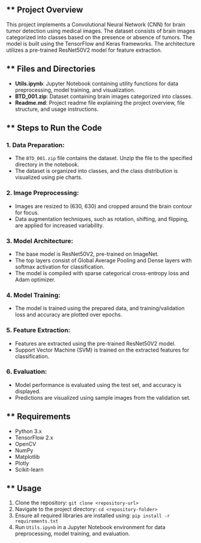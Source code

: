 ## ** Project Overview

This project implements a Convolutional Neural Network (CNN) for brain tumor detection using medical images. The dataset consists of brain images categorized into classes based on the presence or absence of tumors. The model is built using the TensorFlow and Keras frameworks. The architecture utilizes a pre-trained ResNet50V2 model for feature extraction.

## ** Files and Directories

- **Utils.ipynb**: Jupyter Notebook containing utility functions for data preprocessing, model training, and visualization.
- **BTD_001.zip**: Dataset containing brain images categorized into classes.
- **Readme.md**: Project readme file explaining the project overview, file structure, and usage instructions.

## ** Steps to Run the Code

### 1. **Data Preparation**:
   - The `BTD_001.zip` file contains the dataset. Unzip the file to the specified directory in the notebook.
   - The dataset is organized into classes, and the class distribution is visualized using pie charts.

### 2. **Image Preprocessing**:
   - Images are resized to (630, 630) and cropped around the brain contour for focus.
   - Data augmentation techniques, such as rotation, shifting, and flipping, are applied for increased variability.

### 3. **Model Architecture**:
   - The base model is ResNet50V2, pre-trained on ImageNet.
   - The top layers consist of Global Average Pooling and Dense layers with softmax activation for classification.
   - The model is compiled with sparse categorical cross-entropy loss and Adam optimizer.

### 4. **Model Training**:
   - The model is trained using the prepared data, and training/validation loss and accuracy are plotted over epochs.

### 5. **Feature Extraction**:
   - Features are extracted using the pre-trained ResNet50V2 model.
   - Support Vector Machine (SVM) is trained on the extracted features for classification.

### 6. **Evaluation**:
   - Model performance is evaluated using the test set, and accuracy is displayed.
   - Predictions are visualized using sample images from the validation set.

## ** Requirements

- Python 3.x
- TensorFlow 2.x
- OpenCV
- NumPy
- Matplotlib
- Plotly
- Scikit-learn

## ** Usage

1. Clone the repository: `git clone <repository-url>`<br>
2. Navigate to the project directory: `cd <repository-folder>`<br>
3. Ensure all required libraries are installed using: `pip install -r requirements.txt` <br>
4. Run `Utils.ipynb` in a Jupyter Notebook environment for data preprocessing, model training, and evaluation. <br>
